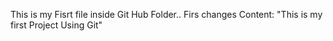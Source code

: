 This is my Fisrt file inside Git Hub Folder..
Firs changes Content:
"This is my first Project Using Git"